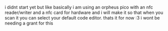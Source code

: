 i didnt start yet but like basically i am using an orpheus pico with an nfc reader/writer and a nfc card for hardware and i will make it so that when you scan it you can select your default code editor. thats it for now :3 i wont be needing a grant for this
